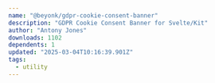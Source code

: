 ```yaml
---
name: "@beyonk/gdpr-cookie-consent-banner"
description: "GDPR Cookie Consent Banner for Svelte/Kit"
author: "Antony Jones"
downloads: 1102
dependents: 1
updated: "2025-03-04T10:16:39.901Z"
tags: 
  - utility
---
```

